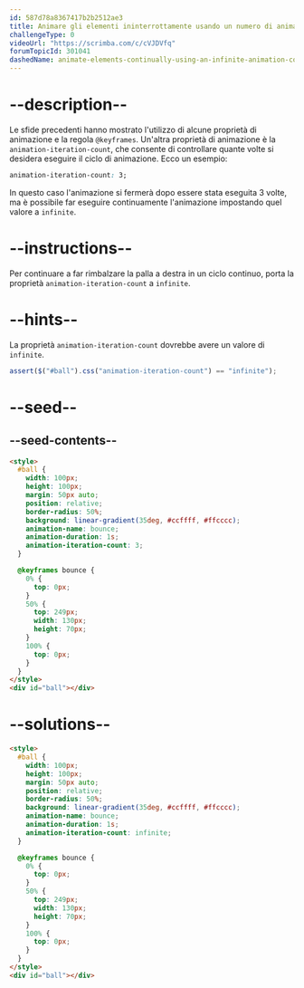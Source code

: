 ```yaml
---
id: 587d78a8367417b2b2512ae3
title: Animare gli elementi ininterrottamente usando un numero di animazioni infinito
challengeType: 0
videoUrl: "https://scrimba.com/c/cVJDVfq"
forumTopicId: 301041
dashedName: animate-elements-continually-using-an-infinite-animation-count
---
```


# --description--

Le sfide precedenti hanno mostrato l'utilizzo di alcune proprietà di animazione e la regola `@keyframes`. Un'altra proprietà di animazione è la `animation-iteration-count`, che consente di controllare quante volte si desidera eseguire il ciclo di animazione. Ecco un esempio:

```css
animation-iteration-count: 3;
```

In questo caso l'animazione si fermerà dopo essere stata eseguita 3 volte, ma è possibile far eseguire continuamente l'animazione impostando quel valore a `infinite`.

# --instructions--

Per continuare a far rimbalzare la palla a destra in un ciclo continuo, porta la proprietà `animation-iteration-count` a `infinite`.

# --hints--

La proprietà `animation-iteration-count` dovrebbe avere un valore di `infinite`.

```js
assert($("#ball").css("animation-iteration-count") == "infinite");
```

# --seed--

## --seed-contents--

```html
<style>
  #ball {
    width: 100px;
    height: 100px;
    margin: 50px auto;
    position: relative;
    border-radius: 50%;
    background: linear-gradient(35deg, #ccffff, #ffcccc);
    animation-name: bounce;
    animation-duration: 1s;
    animation-iteration-count: 3;
  }

  @keyframes bounce {
    0% {
      top: 0px;
    }
    50% {
      top: 249px;
      width: 130px;
      height: 70px;
    }
    100% {
      top: 0px;
    }
  }
</style>
<div id="ball"></div>
```

# --solutions--

```html
<style>
  #ball {
    width: 100px;
    height: 100px;
    margin: 50px auto;
    position: relative;
    border-radius: 50%;
    background: linear-gradient(35deg, #ccffff, #ffcccc);
    animation-name: bounce;
    animation-duration: 1s;
    animation-iteration-count: infinite;
  }

  @keyframes bounce {
    0% {
      top: 0px;
    }
    50% {
      top: 249px;
      width: 130px;
      height: 70px;
    }
    100% {
      top: 0px;
    }
  }
</style>
<div id="ball"></div>
```
